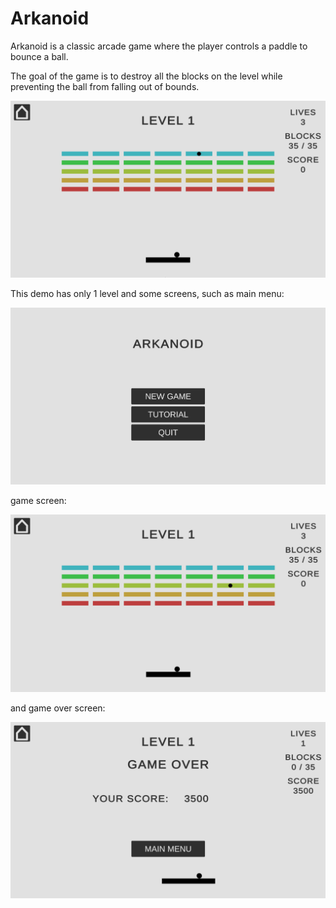 # Arkanoid

Arkanoid is a classic arcade game where the player controls a paddle to bounce a ball.

The goal of the game is to destroy all the blocks on the level while preventing the ball from falling out of bounds.


![Arkanoid](ReadmeResources/Arkanoid.gif)

This demo has only 1 level and some screens, such as main menu:

![Main Menu](ReadmeResources/MainMenu.png)

game screen:

![Game Screen](ReadmeResources/Game.png)

and game over screen:

![Game Over](ReadmeResources/GameOver.png)
